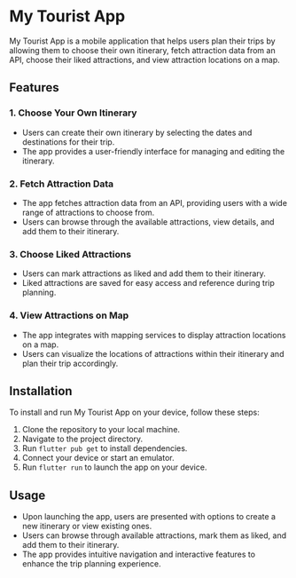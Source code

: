 # My Tourist App

My Tourist App is a mobile application that helps users plan their trips by allowing them to choose their own itinerary, fetch attraction data from an API, choose their liked attractions, and view attraction locations on a map.

## Features

### 1. Choose Your Own Itinerary

- Users can create their own itinerary by selecting the dates and destinations for their trip.
- The app provides a user-friendly interface for managing and editing the itinerary.

### 2. Fetch Attraction Data

- The app fetches attraction data from an API, providing users with a wide range of attractions to choose from.
- Users can browse through the available attractions, view details, and add them to their itinerary.

### 3. Choose Liked Attractions

- Users can mark attractions as liked and add them to their itinerary.
- Liked attractions are saved for easy access and reference during trip planning.

### 4. View Attractions on Map

- The app integrates with mapping services to display attraction locations on a map.
- Users can visualize the locations of attractions within their itinerary and plan their trip accordingly.

## Installation

To install and run My Tourist App on your device, follow these steps:

1. Clone the repository to your local machine.
2. Navigate to the project directory.
3. Run `flutter pub get` to install dependencies.
4. Connect your device or start an emulator.
5. Run `flutter run` to launch the app on your device.

## Usage

- Upon launching the app, users are presented with options to create a new itinerary or view existing ones.
- Users can browse through available attractions, mark them as liked, and add them to their itinerary.
- The app provides intuitive navigation and interactive features to enhance the trip planning experience.


